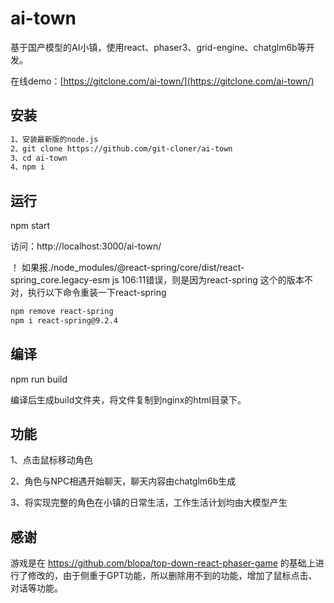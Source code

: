 # ai-town

基于国产模型的AI小镇，使用react、phaser3、grid-engine、chatglm6b等开发。

在线demo：[https://gitclone.com/ai-town/](https://gitclone.com/ai-town/)

## 安装

```bash
1、安装最新版的node.js
2、git clone https://github.com/git-cloner/ai-town
3、cd ai-town
4、npm i
```

## 运行

npm start

访问：http://localhost:3000/ai-town/

！ 如果报./node_modules/@react-spring/core/dist/react-spring_core.legacy-esm js 106:11错误，则是因为react-spring   这个的版本不对，执行以下命令重装一下react-spring 

```bash
npm remove react-spring 
npm i react-spring@9.2.4
```

## 编译

npm run build

编译后生成build文件夹，将文件复制到nginx的html目录下。

## 功能

1、点击鼠标移动角色

2、角色与NPC相遇开始聊天，聊天内容由chatglm6b生成

3、将实现完整的角色在小镇的日常生活，工作生活计划均由大模型产生

## 感谢

游戏是在 https://github.com/blopa/top-down-react-phaser-game 的基础上进行了修改的，由于侧重于GPT功能，所以删除用不到的功能，增加了鼠标点击、对话等功能。